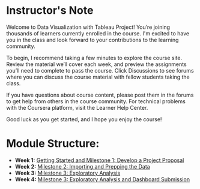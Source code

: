 # Instructor's Note

Welcome to Data Visualization with Tableau Project! You’re joining thousands of learners currently enrolled in the course. I'm excited to have you in the class and look forward to your contributions to the learning community.

To begin, I recommend taking a few minutes to explore the course site. Review the material we’ll cover each week, and preview the assignments you’ll need to complete to pass the course. Click Discussions to see forums where you can discuss the course material with fellow students taking the class.

If you have questions about course content, please post them in the forums to get help from others in the course community. For technical problems with the Coursera platform, visit the Learner Help Center.

Good luck as you get started, and I hope you enjoy the course!

# Module Structure:
* **Week 1:** [Getting Started and Milestone 1: Develop a Project Proposal](./Week1/README.md)
* **Week 2:** [Milestone 2: Importing and Prepping the Data](./Week2/README.md)
* **Week 3:** [Milestone 3: Exploratory Analysis](./Week3/README.md)
* **Week 4:** [Milestone 3: Exploratory Analysis and Dashboard Submission](./Week4/README.md)

